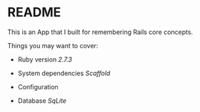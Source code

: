 # README

This is an App that I built for remembering Rails core concepts.

Things you may want to cover:

* Ruby version _2.7.3_

* System dependencies _Scaffold_

* Configuration

* Database _SqLite_


